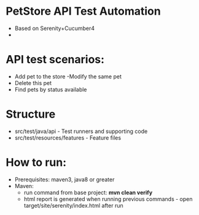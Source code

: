 # PetStore API Test Automation
- Based on Serenity+Cucumber4
-
# API test scenarios:
- Add pet to the store
 -Modify the same pet
- Delete this pet
- Find pets by status available

# Structure
  - src/test/java/api - Test runners and supporting code
  - src/test/resources/features - Feature files
  
# How to run:
  - Prerequisites: maven3, java8 or greater
  - Maven:
    - run command from base project: **mvn clean verify** 
    - html report is generated when running previous commands - open target/site/serenity/index.html after run
